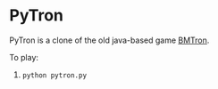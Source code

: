 # PyTron

PyTron is a clone of the old java-based game [BMTron](https://www.games1729.com/serpentron/).

To play:
1. `python pytron.py`
